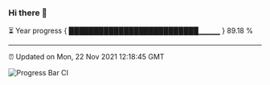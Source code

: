 ### Hi there 👋

⏳ Year progress { ██████████████████████████▁▁▁▁ } 89.18 %

---

⏰ Updated on Mon, 22 Nov 2021 12:18:45 GMT

![Progress Bar CI](https://github.com/liununu/liununu/workflows/Progress%20Bar%20CI/badge.svg)
